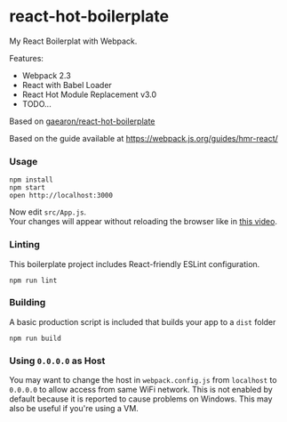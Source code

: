react-hot-boilerplate
=====================

My React Boilerplat with Webpack.

Features:   
 - Webpack 2.3
 - React with Babel Loader
 - React Hot Module Replacement v3.0
 - TODO...

Based on [gaearon/react-hot-boilerplate](https://github.com/gaearon/react-hot-boilerplate)

Based on the guide available at https://webpack.js.org/guides/hmr-react/


### Usage

```
npm install
npm start
open http://localhost:3000
```

Now edit `src/App.js`.  
Your changes will appear without reloading the browser like in [this video](http://vimeo.com/100010922).

### Linting

This boilerplate project includes React-friendly ESLint configuration.

```
npm run lint
```

### Building

A basic production script is included that builds your app to a `dist` folder

```
npm run build
```

### Using `0.0.0.0` as Host

You may want to change the host in `webpack.config.js` from `localhost` to `0.0.0.0` to allow access from same WiFi network. This is not enabled by default because it is reported to cause problems on Windows. This may also be useful if you're using a VM.
